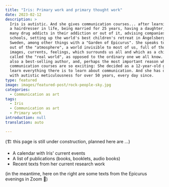 ```yaml
---
title: "Iris: Primary work and primary thought work"
date: 2023-02-12
description: >
  Iris is autistic. And she gives communication courses... after learning to be
  a hairdresser in life, being married for 25 years, having a daughter, helping
  many drug addicts in their addiction or out of it, advising companies and
  schools, setting up the world's best children's retreat in Ängelsberg in
  Sweden, among other things with a "Garden of Epicurus". She speaks to people
  out of the "atmosphere", a world invisible to most of us, full of thoughts,
  images, currents, feelings, which surrounds us all and which as a child she
  called the "real world", as opposed to the ordinary one we all know. She is
  also a best-selling author, and, perhaps the most important reason why her
  communication courses are so exciting: She decided as a 12-year-old girl to
  learn everything there is to learn about communication. And she has done it
  with autistic meticulousness for over 50 years, every day since.
type: featured
image: images/featured-post/rock-people-sky.jpg
categories:
  - Communication as art
tags:
  - Iris
  - Communication as art
  - Primary work
introduction: null
translation: auto

---
```


(🏗️ this page is still under construction, planned here are ...)

- A calendar with Iris' current events
- A list of publications (books, booklets, audio books)
- Recent texts from her current research work

(in the meantime, here on the right are some texts from the Epicurus evenings in Zoom 🌳)

